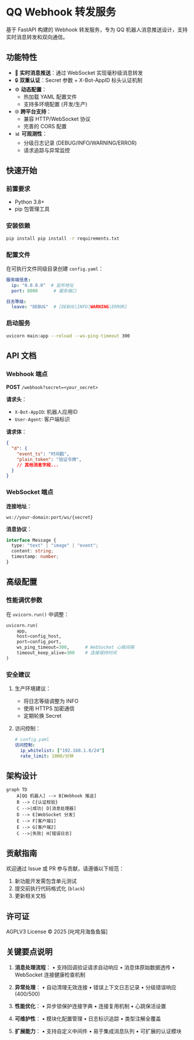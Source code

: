 # QQ Webhook 转发服务

基于 FastAPI 构建的 Webhook 转发服务，专为 QQ 机器人消息推送设计，支持实时消息转发和双向通信。

## 功能特性

- 🚀 **实时消息推送**：通过 WebSocket 实现毫秒级消息转发
- 🔒 **双重认证**：Secret 参数 + X-Bot-AppID 标头认证机制
- ⚙️ **动态配置**：
  - 热加载 YAML 配置文件
  - 支持多环境配置 (开发/生产)
- 🌐 **跨平台支持**：
  - 兼容 HTTP/WebSocket 协议
  - 完善的 CORS 配置
- 📊 **可观测性**：
  - 分级日志记录 (DEBUG/INFO/WARNING/ERROR)
  - 请求追踪与异常监控

## 快速开始

### 前置要求

- Python 3.8+
- pip 包管理工具

### 安装依赖

```bash
pip install pip install -r requirements.txt
```

### 配置文件

在可执行文件同级目录创建 `config.yaml`：

```yaml
服务端信息:
  ip: "0.0.0.0"  # 监听地址
  port: 8000      # 服务端口

日志等级:
  leave: "DEBUG"  # [DEBUG|INFO|WARNING|ERROR]
```

### 启动服务

```bash
uvicorn main:app --reload --ws-ping-timeout 300
```

## API 文档

### Webhook 端点

**POST** `/webhook?secret=<your_secret>`

**请求头**：
- `X-Bot-AppID`: 机器人应用ID
- `User-Agent`: 客户端标识

**请求体**：
```json
{
  "d": {
    "event_ts": "时间戳",
    "plain_token": "验证令牌",
    // 其他消息字段...
  }
}
```

### WebSocket 端点

**连接地址**：
```
ws://your-domain:port/ws/{secret}
```

**消息协议**：
```typescript
interface Message {
  type: "text" | "image" | "event";
  content: string;
  timestamp: number;
}
```


## 高级配置

### 性能调优参数

在 `uvicorn.run()` 中调整：
```python
uvicorn.run(
    app,
    host=config_host,
    port=config_port,
    ws_ping_timeout=300,      # WebSocket 心跳间隔
    timeout_keep_alive=300    # 连接保持时间
)
```

### 安全建议

1. 生产环境建议：
   - 将日志等级调整为 INFO
   - 使用 HTTPS 加密通信
   - 定期轮换 Secret

2. 访问控制：
   ```yaml
   # config.yaml
   访问控制:
     ip_whitelist: ["192.168.1.0/24"]
     rate_limit: 1000/分钟
   ```

## 架构设计

```mermaid
graph TD
    A[QQ 机器人] --> B[Webhook 推送]
    B --> C{认证校验}
    C -->|成功| D[消息处理器]
    D --> E[WebSocket 分发]
    E --> F[客户端1]
    E --> G[客户端2]
    C -->|失败| H[错误日志]
```

## 贡献指南

欢迎通过 Issue 或 PR 参与贡献，请遵循以下规范：
1. 新功能开发需包含单元测试
2. 提交前执行代码格式化 (`black`)
3. 更新相关文档

## 许可证

AGPLV3 License © 2025 [叱咤月海鱼鱼猫]
## 关键要点说明

1. **消息处理流程**：
   • 支持回调验证请求自动响应
   • 消息体原始数据透传
   • WebSocket 连接健康检查机制

2. **异常处理**：
   • 自动清理无效连接
   • 错误上下文日志记录
   • 分级错误响应 (400/500)

3. **性能优化**：
   • 异步锁保护连接字典
   • 连接复用机制
   • 心跳保活设置

4. **可维护性**：
   • 模块化配置管理
   • 日志标识追踪
   • 类型注解全覆盖

5. **扩展能力**：
   • 支持自定义中间件
   • 易于集成消息队列
   • 可扩展的认证模块
